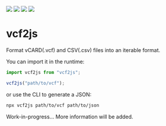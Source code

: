![](https://img.shields.io/npm/v/vcf2js?style=for-the-badge)
![](https://img.shields.io/npm/dt/vcf2js?style=for-the-badge)
![](https://img.shields.io/github/last-commit/serhankileci/vcf2js?style=for-the-badge)
![](https://img.shields.io/github/license/serhankileci/vcf2js?style=for-the-badge)

# vcf2js

Format vCARD(.vcf) and CSV(.csv) files into an iterable format.

You can import it in the runtime:

```ts
import vcf2js from "vcf2js";

vcf2js("path/to/vcf");
```

or use the CLI to generate a JSON:

```bash
npx vcf2js path/to/vcf path/to/json
```

Work-in-progress... More information will be added.
